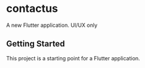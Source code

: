 # contactus

A new Flutter application.
UI/UX only

## Getting Started

This project is a starting point for a Flutter application.


